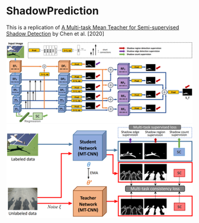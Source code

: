 # ShadowPrediction

This is a replication of [A Multi-task Mean Teacher for Semi-supervised Shadow Detection](https://arxiv.org/abs/2010.14702) by Chen et  al. [2020] 

![plot](Model_details.png)
![plot](Full_model.png)